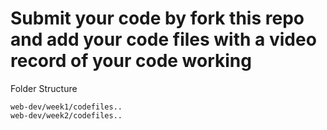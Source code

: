 # Submit your code by fork this repo and add your code files with a video record of your code working

Folder Structure

    web-dev/week1/codefiles..
    web-dev/week2/codefiles..


